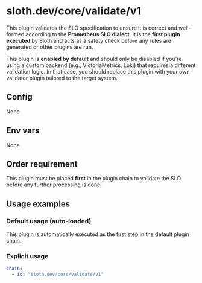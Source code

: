 # sloth.dev/core/validate/v1

This plugin validates the SLO specification to ensure it is correct and well-formed according to the **Prometheus SLO dialect**. It is the **first plugin executed** by Sloth and acts as a safety check before any rules are generated or other plugins are run.

This plugin is **enabled by default** and should only be disabled if you're using a custom backend (e.g., VictoriaMetrics, Loki) that requires a different validation logic. In that case, you should replace this plugin with your own validator plugin tailored to the target system.

## Config

None

## Env vars

None

## Order requirement

This plugin must be placed **first** in the plugin chain to validate the SLO before any further processing is done.

## Usage examples

### Default usage (auto-loaded)

This plugin is automatically executed as the first step in the default plugin chain.

### Explicit usage

```yaml
chain:
  - id: "sloth.dev/core/validate/v1"
```
